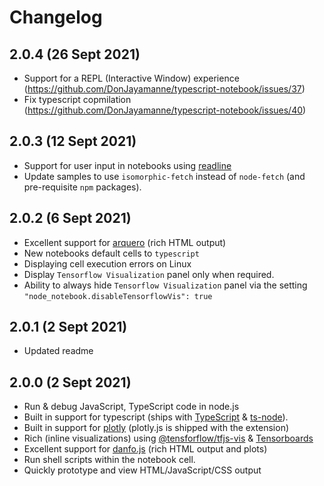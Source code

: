 # Changelog

## 2.0.4 (26 Sept 2021)
* Support for a REPL (Interactive Window) experience (https://github.com/DonJayamanne/typescript-notebook/issues/37)
* Fix typescript copmilation (https://github.com/DonJayamanne/typescript-notebook/issues/40)

## 2.0.3 (12 Sept 2021)
* Support for user input in notebooks using [readline](https://nodejs.org/api/readline.html#readline_readline_createinterface_options)
* Update samples to use `isomorphic-fetch` instead of `node-fetch` (and pre-requisite `npm` packages).

## 2.0.2 (6 Sept 2021)
* Excellent support for [arquero](https://uwdata.github.io/arquero/) (rich HTML output)
* New notebooks default cells to `typescript`
* Displaying cell execution errors on Linux
* Display `Tensorflow Visualization` panel only when required.
* Ability to always hide `Tensorflow Visualization` panel via the setting `"node_notebook.disableTensorflowVis": true`

## 2.0.1 (2 Sept 2021)
* Updated readme

## 2.0.0 (2 Sept 2021)
* Run & debug JavaScript, TypeScript code in node.js
* Built in support for typescript (ships with [TypeScript](https://www.typescriptlang.org/) & [ts-node](https://typestrong.org/ts-node/)).
* Built in support for [plotly](https://plotly.com/javascript/) (plotly.js is shipped with the extension)
* Rich (inline visualizations) using [@tensforflow/tfjs-vis](https://www.npmjs.com/package/@tensorflow/tfjs-vis) & [Tensorboards](https://www.tensorflow.org/tensorboard)
* Excellent support for [danfo.js](https://danfo.jsdata.org/) (rich HTML output and plots)
* Run shell scripts within the notebook cell.
* Quickly prototype and view HTML/JavaScript/CSS output

